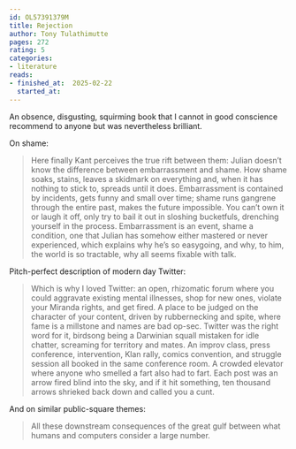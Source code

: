 ```yaml
---
id: OL57391379M
title: Rejection
author: Tony Tulathimutte
pages: 272
rating: 5
categories:
- literature
reads:
- finished_at:  2025-02-22
  started_at:
---
```


An obsence, disgusting, squirming book that I cannot in good conscience
recommend to anyone but was nevertheless brilliant.

On shame:

> Here finally Kant perceives the true rift between them: Julian doesn’t know
> the difference between embarrassment and shame. How shame soaks, stains,
> leaves a skidmark on everything and, when it has nothing to stick to, spreads
> until it does. Embarrassment is contained by incidents, gets funny and small
> over time; shame runs gangrene through the entire past, makes the future
> impossible. You can’t own it or laugh it off, only try to bail it out in
> sloshing bucketfuls, drenching yourself in the process. Embarrassment is an
> event, shame a condition, one that Julian has somehow either mastered or
> never experienced, which explains why he’s so easygoing, and why, to him, the
> world is so tractable, why all seems fixable with talk.

Pitch-perfect description of modern day Twitter:

> Which is why I loved Twitter: an open, rhizomatic forum where you could
> aggravate existing mental illnesses, shop for new ones, violate your Miranda
> rights, and get fired. A place to be judged on the character of your content,
> driven by rubbernecking and spite, where fame is a millstone and names are
> bad op-sec. Twitter was the right word for it, birdsong being a Darwinian
> squall mistaken for idle chatter, screaming for territory and mates. An
> improv class, press conference, intervention, Klan rally, comics convention,
> and struggle session all booked in the same conference room. A crowded
> elevator where anyone who smelled a fart also had to fart. Each post was an
> arrow fired blind into the sky, and if it hit something, ten thousand arrows
> shrieked back down and called you a cunt.

And on similar public-square themes:

> All these downstream consequences of the great gulf between what humans and
> computers consider a large number.
